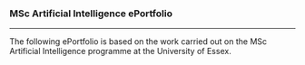 ### MSc Artificial Intelligence ePortfolio

---

The following ePortfolio is based on the work carried out on the MSc Artificial Intelligence programme at the University of Essex.
